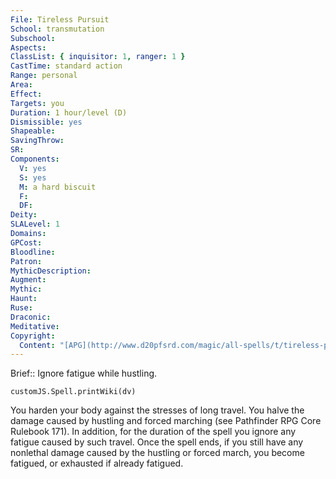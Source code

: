 ```yaml
---
File: Tireless Pursuit
School: transmutation
Subschool: 
Aspects: 
ClassList: { inquisitor: 1, ranger: 1 }
CastTime: standard action
Range: personal
Area: 
Effect: 
Targets: you
Duration: 1 hour/level (D)
Dismissible: yes
Shapeable: 
SavingThrow: 
SR: 
Components:
  V: yes
  S: yes
  M: a hard biscuit
  F: 
  DF: 
Deity: 
SLALevel: 1
Domains: 
GPCost: 
Bloodline: 
Patron: 
MythicDescription: 
Augment: 
Mythic: 
Haunt: 
Ruse: 
Draconic: 
Meditative: 
Copyright:
  Content: "[APG](http://www.d20pfsrd.com/magic/all-spells/t/tireless-pursuit)"
---
```

Brief:: Ignore fatigue while hustling.

```dataviewjs
customJS.Spell.printWiki(dv)
```

You harden your body against the stresses of long travel. You halve the damage caused by hustling and forced marching (see Pathfinder RPG Core Rulebook 171). In addition, for the duration of the spell you ignore any fatigue caused by such travel. Once the spell ends, if you still have any nonlethal damage caused by the hustling or forced march, you become fatigued, or exhausted if already fatigued.
